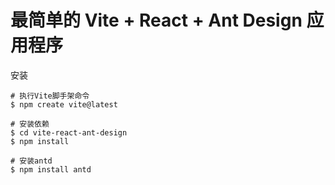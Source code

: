 # 最简单的 Vite + React + Ant Design 应用程序

安装

```shell
# 执行Vite脚手架命令
$ npm create vite@latest

# 安装依赖
$ cd vite-react-ant-design
$ npm install

# 安装antd
$ npm install antd
```
